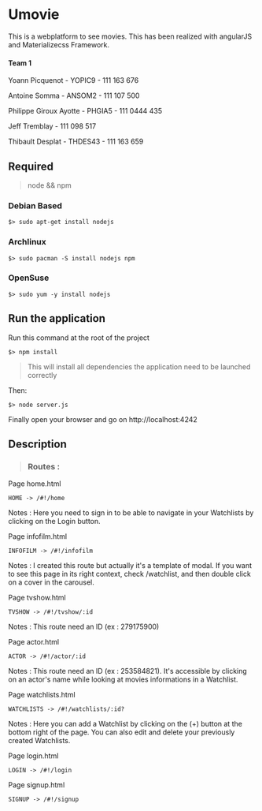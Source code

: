 # Umovie

This is a webplatform to see movies. This has been realized with angularJS and Materializecss Framework.



#### Team 1

Yoann Picquenot - YOPIC9 - 111 163 676

Antoine Somma - ANSOM2 - 111 107 500

Philippe Giroux Ayotte - PHGIA5 - 111 0444 435

Jeff Tremblay - 111 098 517

Thibault Desplat - THDES43 - 111 163 659



## Required

> node && npm



### Debian Based

```
$> sudo apt-get install nodejs
```

### Archlinux

```
$> sudo pacman -S install nodejs npm
```

### OpenSuse

```
$> sudo yum -y install nodejs
```



## Run the application

Run this command at the root of the project

```
$> npm install
```

> This will install all dependencies the application need to be launched correctly



Then:

```
$> node server.js
```

Finally open your browser and go on http://localhost:4242



## Description

> ### Routes :

Page home.html

```
HOME -> /#!/home
```

Notes : Here you need to sign in to be able to navigate in your Watchlists by clicking on the Login button.

Page infofilm.html

```
INFOFILM -> /#!/infofilm
```

Notes : I created this route but actually it's a template of modal. If you want to see this page in its right context, check /watchlist, and then double click on a cover in the carousel.



Page tvshow.html

```
TVSHOW -> /#!/tvshow/:id
```

Notes : This route need an ID (ex : 279175900)

Page actor.html

```
ACTOR -> /#!/actor/:id
```

Notes : This route need an ID (ex : 253584821). It's accessible by clicking on an actor's name while looking at movies informations in a Watchlist.


Page watchlists.html

```
WATCHLISTS -> /#!/watchlists/:id?
```

Notes : Here you can add a Watchlist by clicking on the (+) button at the bottom right of the page. You can also edit and delete your previously created Watchlists.

Page login.html

```
LOGIN -> /#!/login
```



Page signup.html

```
SIGNUP -> /#!/signup
```
